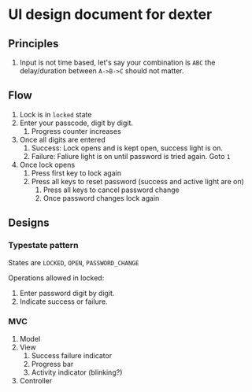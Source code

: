 # UI design document for dexter
## Principles
1. Input is not time based, let's say your combination is `ABC` the delay/duration between `A->B->C` should not matter.

## Flow
1. Lock is in `locked` state
2. Enter your passcode, digit by digit.
   1. Progress counter increases
3. Once all digits are entered
   1. Success: Lock opens and is kept open, success light is on.
   2. Failure: Faliure light is on until password is tried again. Goto `1`
4. Once lock opens
   1. Press first key to lock again
   2. Press all keys to reset password (success and active light are on)
      1. Press all keys to cancel password change
      2. Once password changes lock again


## Designs
### Typestate pattern
States are `LOCKED`, `OPEN`, `PASSWORD_CHANGE`

Operations allowed in locked:
1. Enter password digit by digit.
2. Indicate success or failure.


### MVC
1. Model
2. View
   1. Success failure indicator
   2. Progress bar
   3. Activity indicator (blinking?)
3. Controller